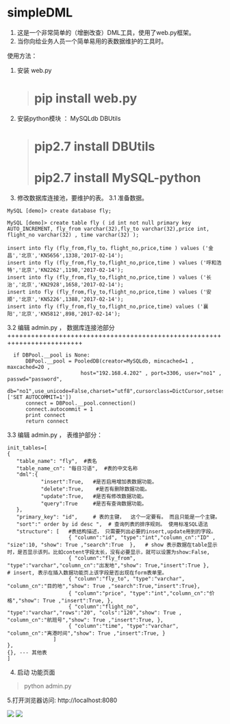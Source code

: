 # simpleDML

1. 这是一个非常简单的（增删改查）DML工具，使用了web.py框架。
2. 当你向给业务人员一个简单易用的表数据维护的工具时。


使用方法：

1. 安装 web.py 
    >  # pip install web.py
2. 安装python模块 ：  MySQLdb  DBUtils
    >  # pip2.7 install DBUtils  <br>
    >  # pip2.7 install MySQL-python <br>

3. 修改数据库连接池，要维护的表。
   3.1 准备数据。
```
MySQL [demo]> create database fly;

MySQL [demo]> create table fly ( id int not null primary key AUTO_INCREMENT, fly_from varchar(32),fly_to varchar(32),price int, flight_no varchar(32) , time varchar(32) ); 

insert into fly (fly_from,fly_to，flight_no,price,time ) values ('金昌','北京','KN5656',1338,'2017-02-14');
insert into fly (fly_from,fly_to,flight_no,price,time ) values ('呼和浩特','北京','KN2262',1198,'2017-02-14');
insert into fly (fly_from,fly_to,flight_no,price,time ) values ('长治','北京','KN2928',1658,'2017-02-14');
insert into fly (fly_from,fly_to,flight_no,price,time ) values ('安顺','北京','KN5226',1388,'2017-02-14');
insert into fly (fly_from,fly_to,flight_no,price,time) values ('襄阳','北京','KN5812',898,'2017-02-14');
```
   
   3.2 编辑 admin.py ， 数据库连接池部分 
   +++++++++++++++++++++++++++++++++++++++++++++++++++++++++++++++++++++++++ 
   ```
     if DBPool.__pool is None:  
         DBPool.__pool = PooledDB(creator=MySQLdb, mincached=1 , maxcached=20 , 
                           host="192.168.4.202" , port=3306, user="no1" , passwd="password", 
                                db="no1",use_unicode=False,charset="utf8",cursorclass=DictCursor,setsession=['SET AUTOCOMMIT=1']) 
         connect = DBPool.__pool.connection()
         connect.autocommit = 1
         print connect
         return connect 

  ```
   
   3.3 编辑 admin.py ， 表维护部分：
 ```
init_tables=[
 {
    "table_name": "fly",  #表名
    "table_name_cn": "每日习语",  #表的中文名称
    "dml":{
            "insert":True,   #是否启用增加表数据功能。
            "delete":True,    #是否有删除数据功能。
            "update":True,   #是否有修改数据功能。
            "query":True     #是否有查询数据功能。
    },
    "primary_key": "id",     # 表的主键，  这个一定要有。 而且只能是一个主键。
    "sort":" order by id desc ",  # 查询列表的排序规则。 使用标准SQL语法
    "structure": [   #表结构描述， 只需要列出必要的insert,update用到的字段。
                     { "column":"id", "type":"int","column_cn":"ID" , "size":10, "show": True ,"search":True  },   # show 表示数据在table显示时，是否显示该列。比如content字段太长，没有必要显示，就可以设置为show:False,
                     { "column":"fly_from", "type":"varchar","column_cn":"出发地","show": True,"insert":True },    # insert, 表示在插入数据功能页上该字段是否出现在form表单里。
                     { "column":"fly_to", "type":"varchar", "column_cn":"目的地","show": True ,"search":True,"insert":True},                      
                     { "column":"price", "type":"int","column_cn":"价格","show": True ,"insert":True, },
                     { "column":"flight_no", "type":"varchar","rows":"20", "cols":"120","show": True , "column_cn":"航班号","show": True ,"insert":True, },
                     { "column":"time", "type":"varchar", "column_cn":"离港时间","show": True ,"insert":True, }
                ]
 }, 
 {}, --- 其他表
 ]
 ```
 
4. 启动 功能页面
  > python admin.py 

5.打开浏览器访问:
   http://localhost:8080
   
   <img src="http://myblog.mysqloracle.com/index.png">
   <img src="http://myblog.mysqloracle.com/update.png">
   
    
 
 
